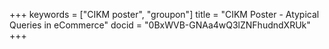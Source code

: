 +++
keywords = ["CIKM poster", "groupon"]
title = "CIKM Poster - Atypical Queries in eCommerce"
docid = "0BxWVB-GNAa4wQ3lZNFhudndXRUk"
+++
